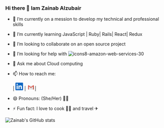 ### Hi there 👋 Iam Zainab Alzubair


- 🔭 I’m currently on a mession to develop my technical and professional skills
- 🌱 I’m currently learning JavaScript | Ruby| Rails| React| Redux 
- 👯 I’m looking to collaborate on an open source project
- 🤔 I’m looking for help with ![icons8-amazon-web-services-30](https://user-images.githubusercontent.com/70941894/202737894-4d55cfa1-c740-4092-9c33-a4783e275029.png)
- 💬 Ask me about Cloud computing
- 📫 How to reach me:  

   |  [<img src="https://github.com/Amchuz/Amchuz/blob/master/linkedin.jpeg" alt="linkedin logo" width="24">](https://www.linkedin.com/in/zainab-al-zubair-bb6777168/) |  [<img src="https://github.com/Amchuz/Amchuz/blob/master/gmail.jpeg" alt="gmail logo" width="24">](zainab.a.elzubair@gmail.com)|
- 😄 Pronouns: (She/Her) 👩‍💻
- ⚡ Fun fact: I love to cook 👩‍🍳 and travel ✈




![Zainab's GitHub stats](https://github-readme-stats.vercel.app/api?username=Zainab-Alzubair&theme=radical&show_icons=true)
